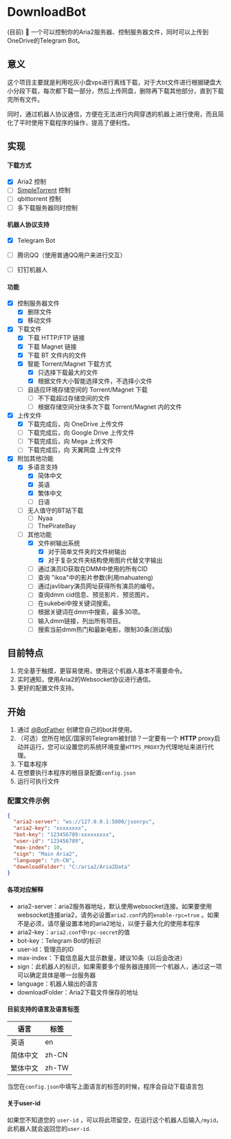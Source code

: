 # DownloadBot

(目前) 🤖 一个可以控制你的Aria2服务器、控制服务器文件，同时可以上传到OneDrive的Telegram Bot。

## 意义

这个项目主要就是利用吃灰小盘vps进行离线下载，对于大bt文件进行根据硬盘大小分段下载，每次都下载一部分，然后上传网盘，删除再下载其他部分，直到下载完所有文件。

同时，通过机器人协议通信，方便在无法进行内网穿透的机器上进行使用，而且简化了平时使用下载程序的操作，提高了便利性。
## 实现

#### 下载方式

- [x] Aria2 控制
- [ ] [SimpleTorrent](https://github.com/boypt/simple-torrent) 控制
- [ ] qbittorrent 控制
- [ ] 多下载服务器同时控制

#### 机器人协议支持

- [x] Telegram Bot
- [ ] 腾讯QQ（使用普通QQ用户来进行交互）
- [ ] 钉钉机器人


#### 功能

- [x] 控制服务器文件
    - [x] 删除文件
    - [x] 移动文件
- [x] 下载文件
    - [x] 下载 HTTP/FTP 链接
    - [x] 下载 Magnet 链接
    - [x] 下载 BT 文件内的文件
    - [x] 智能 Torrent/Magnet 下载方式
        - [x] 只选择下载最大的文件
        - [x] 根据文件大小智能选择文件，不选择小文件
    - [ ] 自适应环境存储空间的 Torrent/Magnet 下载
        - [ ] 不下载超过存储空间的文件
        - [ ] 根据存储空间分块多次下载 Torrent/Magnet 内的文件
- [x] 上传文件
    - [x] 下载完成后，向 OneDrive 上传文件
    - [ ] 下载完成后，向 Google Drive 上传文件
    - [ ] 下载完成后，向 Mega 上传文件
    - [ ] 下载完成后，向 天翼网盘 上传文件
- [x] 附加其他功能
    - [x] 多语言支持
        - [x] 简体中文
        - [x] 英语
        - [x] 繁体中文
        - [ ] 日语
    - [ ] 无人值守的BT站下载
        - [ ] Nyaa
        - [ ] ThePirateBay
    - [ ] 其他功能
        - [x] 文件树输出系统
            - [x] 对于简单文件夹的文件树输出
            - [x] 对于复杂文件夹结构使用图片代替文字输出
        - [ ] 通过演员ID获取在DMM中使用的所有CID
        - [ ] 查询 "ikoa"中的影片参数(利用mahuateng)
        - [ ] 通过javlibary演员网址获得所有演员的编号。
        - [ ] 查询dmm cid信息、预览影片、预览图片。
        - [ ] 在sukebei中按关键词搜索。
        - [ ] 根据关键词在dmm中搜索，最多30项。
        - [ ] 输入dmm链接，列出所有项目。
        - [ ] 搜索当前dmm热门和最新电影，限制30条(测试版)

## 目前特点

1. 完全基于触摸，更容易使用，使用这个机器人基本不需要命令。
2. 实时通知，使用Aria2的Websocket协议进行通信。
3. 更好的配置文件支持。

## 开始

1. 通过 [@BotFather](https://telegram.me/botfather) 创建您自己的bot并使用。
2. （可选）您所在地区/国家的Telegram被封锁？一定要有一个 **HTTP** proxy启动并运行，您可以设置您的系统环境变量`HTTPS_PROXY`为代理地址来进行代理。
3. 下载本程序
4. 在想要执行本程序的根目录配置`config.json`
5. 运行可执行文件

### 配置文件示例

```json
{
  "aria2-server": "ws://127.0.0.1:5800/jsonrpc",
  "aria2-key": "xxxxxxxx",
  "bot-key": "123456789:xxxxxxxxx",
  "user-id": "123456789",
  "max-index": 10,
  "sign": "Main Aria2",
  "language": "zh-CN",
  "downloadFolder": "C:/aria2/Aria2Data"
}
```

#### 各项对应解释

* aria2-server：aria2服务器地址，默认使用websocket连接。如果要使用websocket连接aria2，请务必设置`aria2.conf`内的`enable-rpc=true`
  。如果不是必须，请尽量设置本地的aria2地址，以便于最大化的使用本程序
* aria2-key：`aria2.conf`中`rpc-secret`的值
* bot-key：Telegram Bot的标识
* user-id：管理员的ID
* max-index：下载信息最大显示数量，建议10条（以后会改进）
* sign：此机器人的标识，如果需要多个服务器连接同一个机器人，通过这一项可以确定具体是哪一台服务器
* language：机器人输出的语言
* downloadFolder：Aria2下载文件保存的地址

#### 目前支持的语言及语言标签

| 语言     | 标签  |
|----------|-------|
| 英语     | en    |
| 简体中文 | zh-CN |
| 繁体中文 | zh-TW |

当您在`config.json`中填写上面语言的标签的时候，程序会自动下载语言包

#### 关于user-id

如果您不知道您的 `user-id` ，可以将此项留空，在运行这个机器人后输入`/myid`，此机器人就会返回您的`user-id`.
